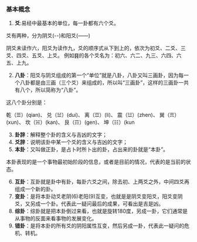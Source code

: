 ### 基本概念
1. **爻**:易经中最基本的单位，每一卦都有六个爻。

  爻有两种，分为阴爻(--)和阳爻(——)

  阴爻未读作六，阳爻为读作九，爻的顺序式从下到上的，依次为初爻、二爻、三爻、四爻、五爻、上爻。
  例如䷳的各个爻名为：初六、六二、九三、六四、六五、上九。 

2. **八卦**：阳爻与阴爻组成的第一个“单位”就是八卦，八卦又叫三画卦，因为每一个八卦都是由三画（三个爻）来组成的，所以叫“三画卦”，这样的三画卦一共有八个，所以简称为“八卦”。
   
这八个卦分别是：

乾（☰）(qian)、
兑（☱）(dui)、
离（☲）(li)、
震（☳）(zhen)、
巽（☴）(xun)、
坎（☵）(kan)、
艮（☶）(gen)、
坤（☷）(kun

3. **卦辞**：解释整个卦的含义与吉凶的文字；
4. **爻辞**：说明该卦中某一个爻的含义与吉凶的文字；
5. **本卦**：又叫做正卦，是占卜时所卜出的卦，占出来的卦就是“本卦”。

本卦表现的是一个事物最初始阶段的信息，或者是目前的情况，代表的是当前的状态。

6. **互卦**：互卦就是卦中有卦，每卦六爻之间，除去初、上两爻之外，中间四爻再组成一个新的卦。
7. **变卦**：是将本卦动爻老阴(6)老阳(9)互变，也就是是阴爻变阳爻，阳爻变阴爻，又另成一个卦。代表此一疑问最后的成果，可看出是吉是凶。
8. **综卦**：综卦就是把本卦倒过来看，也就是旋转180度，另成一卦，它们通常是从事物的反面来看事物的发展变化。
9. **错卦**：是将本卦的所有爻的阴阳属性互变，然后另成一卦，代表此一疑问的危机、转机。
